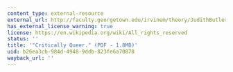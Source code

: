 ```yaml
---
content_type: external-resource
external_url: http://faculty.georgetown.edu/irvinem/theory/JudithButler-CriticallyQueer-1993.pdf
has_external_license_warning: true
license: https://en.wikipedia.org/wiki/All_rights_reserved
status: ''
title: '"Critically Queer." (PDF - 1.8MB)'
uid: b26ea3cb-984d-4948-9ddb-823fe6a70878
wayback_url: ''
---
```

